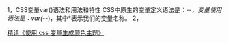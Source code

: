 1，CSS变量var()语法和用法和特性
CSS中原生的变量定义语法是：--*，变量使用语法是：var(--*)，其中*表示我们的变量名称。
2，

[精读《使用 css 变量生成颜色主题》](https://github.com/dt-fe/weekly/blob/v2/118.%E7%B2%BE%E8%AF%BB%E3%80%8A%E4%BD%BF%E7%94%A8%20css%20%E5%8F%98%E9%87%8F%E7%94%9F%E6%88%90%E9%A2%9C%E8%89%B2%E4%B8%BB%E9%A2%98%E3%80%8B.md)
